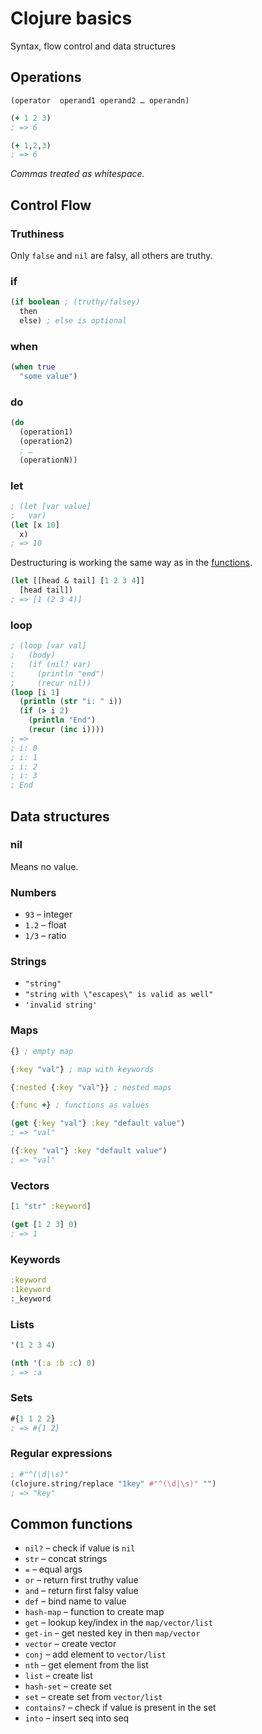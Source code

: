 # Clojure basics

Syntax, flow control and data structures

## Operations

`(operator  operand1 operand2 … operandn)`

```clojure
(+ 1 2 3)
; => 6

(+ 1,2,3)
; => 6
```

_Commas treated as whitespace._

## Control Flow

### Truthiness

Only `false` and `nil` are falsy, all others are truthy.

### if

```clojure
(if boolean ; (truthy/falsey)
  then
  else) ; else is optional
```

### when

```clojure
(when true
  "some value")
```

### do

```clojure
(do
  (operation1)
  (operation2)
  ; …
  (operationN))
```

### let

```clojure
; (let [var value]
;   var)
(let [x 10]
  x)
; => 10
```

Destructuring is working the same way as in the [functions](./functions#destructuring).

```clojure
(let [[head & tail] [1 2 3 4]]
  [head tail])
; => [1 (2 3 4)]
```

### loop

```clojure
; (loop [var val]
;   (body)
;   (if (nil? var)
;     (println "end")
;     (recur nil))
(loop [i 1]
  (println (str "i: " i))
  (if (> i 2)
    (println "End")
    (recur (inc i))))
; =>
; i: 0
; i: 1
; i: 2
; i: 3
; End
```

## Data structures

### nil

Means no value.

### Numbers

- `93` – integer
- `1.2` – float
- `1/3` – ratio

### Strings

- `"string"`
- `"string with \"escapes\" is valid as well"`
- `'invalid string'`

### Maps

```clojure
{} ; empty map

{:key "val"} ; map with keywords

{:nested {:key "val"}} ; nested maps

{:func +} ; functions as values

(get {:key "val"} :key "default value")
; => "val"

({:key "val"} :key "default value")
; => "val"
```

### Vectors

```clojure
[1 "str" :keyword]

(get [1 2 3] 0)
; => 1
```

### Keywords

```clojure
:keyword
:1keyword
:_keyword
```

### Lists

```clojure
'(1 2 3 4)

(nth '(:a :b :c) 0)
; => :a
```

### Sets

```clojure
#{1 1 2 2}
; => #{1 2}
```

### Regular expressions

```clojure
; #"^(\d|\s)"
(clojure.string/replace "1key" #"^(\d|\s)" "")
; => "key"
```

## Common functions

- `nil?` – check if value is `nil`
- `str` – concat strings
- `=` – equal args
- `or` – return first truthy value
- `and` – return first falsy value
- `def` – bind name to value
- `hash-map` – function to create map
- `get` – lookup key/index in the `map/vector/list`
- `get-in` – get nested key in then `map/vector`
- `vector` – create vector
- `conj` – add element to `vector/list`
- `nth` – get element from the list
- `list` – create list
- `hash-set` – create set
- `set` – create set from `vector/list`
- `contains?` – check if value is present in the set
- `into` – insert seq into seq